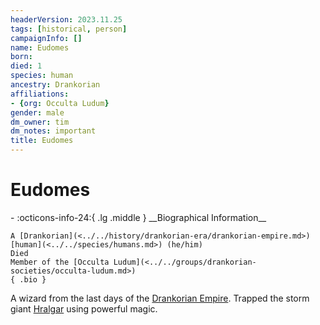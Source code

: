```yaml
---
headerVersion: 2023.11.25
tags: [historical, person]
campaignInfo: []
name: Eudomes
born:
died: 1
species: human
ancestry: Drankorian
affiliations:
- {org: Occulta Ludum}
gender: male
dm_owner: tim
dm_notes: important
title: Eudomes
---
```

# Eudomes
<div class="grid cards ext-narrow-margin ext-one-column" markdown>
- :octicons-info-24:{ .lg .middle } __Biographical Information__

    A [Drankorian](<../../history/drankorian-era/drankorian-empire.md>) [human](<../../species/humans.md>) (he/him)  
    Died  
    Member of the [Occulta Ludum](<../../groups/drankorian-societies/occulta-ludum.md>)  
    { .bio }

</div>


A wizard from the last days of the [Drankorian Empire](<../../history/drankorian-era/drankorian-empire.md>). Trapped the storm giant [Hralgar](<../giants/hralgar.md>) using powerful magic. 


